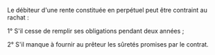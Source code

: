  
 Le débiteur d'une rente constituée en perpétuel peut être contraint au rachat :  

  
 1° S'il cesse de remplir ses obligations pendant deux années ;  

  
 2° S'il manque à fournir au prêteur les sûretés promises par le contrat.  
